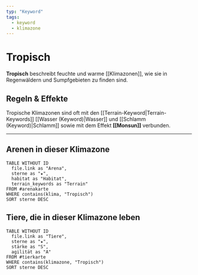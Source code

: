 ```yaml
---
typ: "Keyword"
tags:
  - keyword
  - klimazone
---
```


# Tropisch

**Tropisch** beschreibt feuchte und warme [[Klimazonen]], wie sie in Regenwäldern und Sumpfgebieten zu finden sind.

## Regeln & Effekte
Tropische Klimazonen sind oft mit den [[Terrain-Keyword|Terrain-Keywords]] [[Wasser (Keyword)|Wasser]] und [[Schlamm (Keyword)|Schlamm]] sowie mit dem Effekt **[[Monsun]]** verbunden.

---
## Arenen in dieser Klimazone

```dataview
TABLE WITHOUT ID
  file.link as "Arena",
  sterne as "★",
  habitat as "Habitat",
  terrain_keywords as "Terrain"
FROM #arenakarte
WHERE contains(klima, "Tropisch")
SORT sterne DESC
```

## Tiere, die in dieser Klimazone leben

```dataview
TABLE WITHOUT ID
  file.link as "Tiere",
  sterne as "★",
  stärke as "S",
  agilität as "A"
FROM #tierkarte
WHERE contains(klimazone, "Tropisch")
SORT sterne DESC